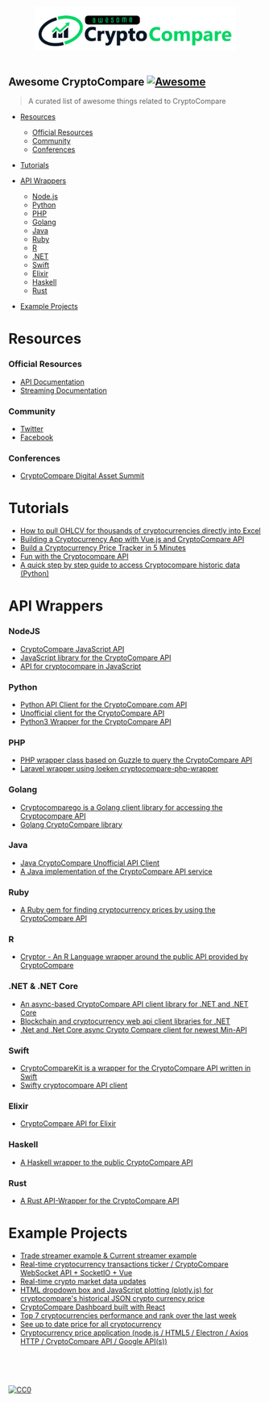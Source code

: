 <p align="center">
  <br>
  <img width="400" src="./cryptocompare-awesome.svg" alt="Logo of Awesome CryptoCompare">
  <br>
  <br>
</p>

## Awesome CryptoCompare [![Awesome](https://github.com/CryptoCompareLTD/awesome-cryptocompare/blob/master/awesomecc.svg)](https://github.com/sindresorhus/awesome)

> A curated list of awesome things related to CryptoCompare

- [Resources](#resources)
  - [Official Resources](#official-resources)
  - [Community](#community)
  - [Conferences](#conferences)

- [Tutorials](#tutorials)

- [API Wrappers](#api-wrappers)
  - [Node.js](#nodejs)
  - [Python](#python)
  - [PHP](#php)
  - [Golang](#golang)
  - [Java](#java)
  - [Ruby](#ruby)
  - [R](#r)
  - [.NET](#net)
  - [Swift](#swift)
  - [Elixir](#elixir)
  - [Haskell](#haskell)
  - [Rust](#rust)

- [Example Projects](#example-projects)

# Resources


### Official Resources

- [API Documentation](https://min-api.cryptocompare.com/documentation)
- [Streaming Documentation](https://min-api.cryptocompare.com/documentation/websockets)

### Community

- [Twitter](https://twitter.com/CryptoCompare)
- [Facebook](https://www.facebook.com/cryptocompare/)


### Conferences

- [CryptoCompare Digital Asset Summit](https://summit.cryptocompare.com/)

# Tutorials

- [How to pull OHLCV for thousands of cryptocurrencies directly into Excel](http://help.cryptosheets.com/en/articles/1867392-how-to-pull-ohlcv-for-thousands-of-cryptocurrencies-directly-into-excel)
- [Building a Cryptocurrency App with Vue.js and CryptoCompare API](https://medium.com/@rachidsakara/building-a-cryptocurrency-app-with-vue-js-and-cryptocompare-api-14231af6f099)
- [Build a Cryptocurrency Price Tracker in 5 Minutes](https://hackernoon.com/build-a-cryptocurrency-price-tracker-in-5-minutes-d66c3d37ad71)
- [Fun with the Cryptocompare API](https://robotwealth.com/fun-with-the-cryptocompare-api/)
- [A quick step by step guide to access Cryptocompare historic data (Python)](https://notebooks.ai/santiagobasulto/cryptocompare-api-examples-efed62c5)


# API Wrappers
  ### NodeJS
   - [CryptoCompare JavaScript API](https://github.com/ExodusMovement/cryptocompare)
   - [JavaScript library for the CryptoCompare API](https://github.com/rhonsby/cryptocompare-api)
   - [API for cryptocompare in JavaScript](https://github.com/wowbob396/CryptocompareJavascriptAPI)
  ### Python
  - [Python API Client for the CryptoCompare.com API](https://github.com/BoTreeConsultingTeam/crypto_compare)
  - [Unofficial client for the CryptoCompare API](https://github.com/timo-stoettner/cryptocompare-client)
  - [Python3 Wrapper for the CryptoCompare API](https://github.com/lagerfeuer/cryptocompare)
  ### PHP
  - [PHP wrapper class based on Guzzle to query the CryptoCompare API](https://github.com/loeken/cryptocompare-api-php-wrapper)
  - [Laravel wrapper using loeken cryptocompare-php-wrapper](https://github.com/krorten/cryptocomp)
  ### Golang
   - [Cryptocomparego is a Golang client library for accessing the Cryptocompare API](https://github.com/lucazulian/cryptocomparego)
   - [Golang CryptoCompare library](https://github.com/gorjan-mishevski/puzzle)
  ### Java
  - [Java CryptoCompare Unofficial API Client](https://github.com/jeffreytai/cryptocompare-java-api-wrapper)
  - [A Java implementation of the CryptoCompare API service](https://github.com/Josh-McFarlin/CryptoCompareAPI)
  ### Ruby
  - [A Ruby gem for finding cryptocurrency prices by using the CryptoCompare API](https://github.com/alexanderdavidpan/cryptocompare)
  ### R
  - [Cryptor - An R Language wrapper around the public API provided by CryptoCompare](https://github.com/blairj09/cryptor)
  ### .NET & .NET Core
  - [An async-based CryptoCompare API client library for .NET and .NET Core](https://github.com/joancaron/cryptocompare-api)
  - [Blockchain and cryptocurrency web api client libraries for .NET](https://github.com/Synuit/Synuit.Blockchain.Api)
  - [.Net and .Net Core async Crypto Compare client for newest Min-API](https://github.com/tosunthex/CryptoCompare-Api)
  ### Swift
  - [CryptoCompareKit is a wrapper for the CryptoCompare API written in Swift](https://github.com/sger/CryptoCompareKit)
  - [Swifty cryptocompare API client](https://github.com/tapkain/CryptoCompareAPI)
  ### Elixir
  - [CryptoCompare API for Elixir](https://github.com/konstantinzolotarev/crypto_compare)
  ### Haskell
  - [A Haskell wrapper to the public CryptoCompare API](https://github.com/aviaviavi/cryptocompare)
  ### Rust
  - [A Rust API-Wrapper for the CryptoCompare API](https://docs.rs/cryptocompare/0.1.0/cryptocompare/)

# Example Projects

- [Trade streamer example & Current streamer example](https://github.com/cryptoqween/cryptoqween.github.io)
- [Real-time cryptocurrency transactions ticker / CryptoCompare WebSocket API + SocketIO + Vue](https://github.com/adrianiskander/ticker)
- [Real-time crypto market data updates](https://github.com/Dmitry1007/react-cryptocompare-stream)
- [HTML dropdown box and JavaScript plotting (plotly.js) for cryptocompare's historical JSON crypto currency price](https://github.com/cryptomanxxx/crypto_plot)
- [CryptoCompare Dashboard built with React](https://github.com/rkrupinski/cryptocurrency-dashboard)
- [Top 7 cryptocurrencies performance and rank over the last week](https://github.com/adityathebe/cryptoCompare)
- [See up to date price for all cryptocurrency](https://github.com/claeri27/cryptocompare)
- [Cryptocurrency price application (node.js / HTML5 / Electron / Axios HTTP / CryptoCompare API / Google API(s))](https://github.com/coledixon/electron_crypto_app)
<br/>
<br/>
<br/>

[![CC0](https://i.creativecommons.org/p/zero/1.0/88x31.png)](https://creativecommons.org/publicdomain/zero/1.0/)
